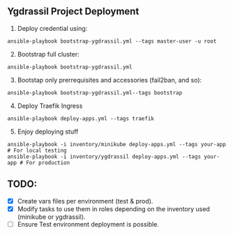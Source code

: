 ## Ygdrassil Project Deployment

1. Deploy credential using:
```
ansible-playbook bootstrap-ygdrassil.yml --tags master-user -u root
```

2. Bootstrap full cluster:
```
ansible-playbook bootstrap-ygdrassil.yml
```

3. Bootstap only prerrequisites and accessories (fail2ban, and so):
```
ansible-playbook bootstrap-ygdrassil.yml--tags bootstrap
```

4. Deploy Traefik Ingress
```
ansible-playbook deploy-apps.yml --tags traefik
```

5. Enjoy deploying stuff
```
ansible-playbook -i inventory/minikube deploy-apps.yml --tags your-app # For local testing
ansible-playbook -i inventory/ygdrassil deploy-apps.yml --tags your-app # For production
```

## TODO:

- [x] Create vars files per environment (test & prod).
- [x] Modify tasks to use them in roles depending on the inventory used (minikube or ygdrassil).
- [ ] Ensure Test environment deployment is possible.
